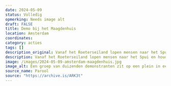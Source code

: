```yaml
---
date: 2024-05-09
status: Volledig
opmerking: Needs image alt 
draft: FALSE
title: Demo bij het Maagdenhuis
location: Amsterdam
coordinates: 
category: acties
tags: []
description_original: Vanaf het Roeterseiland lopen mensen naar het Spui en houden een zitprotest dat het plein voor het Maagdenhuis vult.
description: Vanaf het Roeterseiland lopen mensen naar het Spui en houden een zitprotest dat het plein voor het Maagdenhuis vult.
image: /images/2024-05-09-amsterdam-maagdenhuis.jpg
image_alt: Een groep van duizenden demonstranten zit op een plein in een dichte, georganiseerde opstelling. Velen dragen keffiyeh en gezichtsmaskers. Een grote Palestijnse vlag wordt prominent omhoog gehouden door een van de demonstranten. Aan weerszijden van de demonstranten staat een rij politieagenten in donkere uniformen staat. Het is droog. Op de achtergrond zijn een café, trottoirs en een groene buitenomgeving zichtbaar.
source_name: Parool
source: "https://archive.is/ARK3t"
---
```


